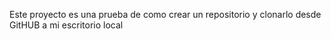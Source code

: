 Este proyecto es una prueba de como crear un repositorio y clonarlo desde GitHUB a mi escritorio local
